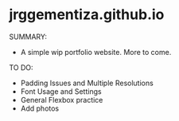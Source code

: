 # jrggementiza.github.io

SUMMARY:
- A simple wip portfolio website. More to come.

TO DO:
- Padding Issues and Multiple Resolutions
- Font Usage and Settings
- General Flexbox practice
- Add photos
